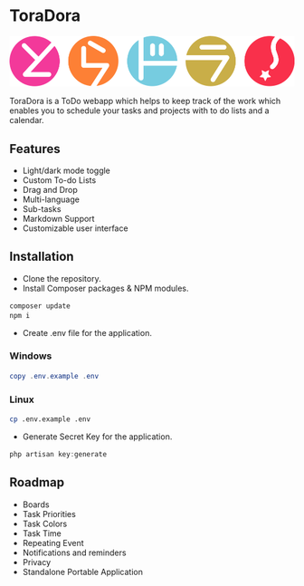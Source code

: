 # ToraDora

![ToraDora Logo](public/ToraDora-logo.svg "ToraDora Logo")

ToraDora is a ToDo webapp which helps to keep track of the work which enables you to schedule your tasks and projects with to do lists and a calendar.

## Features

- Light/dark mode toggle
- Custom To-do Lists
- Drag and Drop
- Multi-language
- Sub-tasks
- Markdown Support
- Customizable user interface

## Installation

- Clone the repository.
- Install Composer packages & NPM modules.

```powershell
composer update
npm i
```

- Create .env file for the application.

### Windows

```powershell
copy .env.example .env
```

### Linux

```bash
cp .env.example .env
```

- Generate Secret Key for the application.

```powershell
php artisan key:generate
```

## Roadmap

- Boards
- Task Priorities
- Task Colors
- Task Time
- Repeating Event
- Notifications and reminders
- Privacy
- Standalone Portable Application

